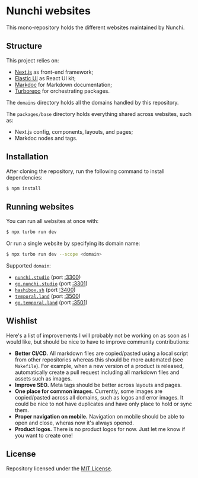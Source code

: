 # Nunchi websites

This mono-repository holds the different websites maintained by Nunchi.

## Structure

This project relies on:
- [Next.js](https://nextjs.org) as front-end framework;
- [Elastic UI](https://eui.elastic.co) as React UI kit;
- [Markdoc](https://markdoc.io) for Markdown documentation;
- [Turborepo](https://turborepo.org) for orchestrating packages.

The `domains` directory holds all the domains handled by this repository.

The `packages/base` directory holds everything shared across websites, such as:
- Next.js config, components, layouts, and pages;
- Markdoc nodes and tags.

## Installation

After cloning the repository, run the following command to install dependencies:
```bash
$ npm install
```

## Running websites

You can run all websites at once with:
```bash
$ npx turbo run dev
```

Or run a single website by specifying its domain name:
```bash
$ npx turbo run dev --scope <domain>
```

Supported `domain`:
- [`nunchi.studio`](https://nunchi.studio) (port [:3300](http://localhost:3300))
- [`go.nunchi.studio`](https://go.nunchi.studio) (port [:3301](http://localhost:3301))
- [`hashibox.sh`](https://hashibox.sh) (port [:3400](http://localhost:3400))
- [`temporal.land`](https://temporal.land) (port [:3500](http://localhost:3500))
- [`go.temporal.land`](https://go.temporal.land) (port [:3501](http://localhost:3501))

## Wishlist

Here's a list of improvements I will probably not be working on as soon as I
would like, but should be nice to have to improve community contributions:

- **Better CI/CD.** All markdown files are copied/pasted using a local script
  from other repositories whereas this should be more automated (see `Makefile`).
  For example, when a new version of a product is released, automatically create
  a pull request including all markdown files and assets such as images.
- **Improve SEO.** Meta tags should be better across layouts and pages.
- **One place for common images.** Currently, some images are copied/pasted
  across all domains, such as logos and error images. It could be nice to not
  have duplicates and have only place to hold or sync them.
- **Proper navigation on mobile.** Navigation on mobile should be able to open
  and close, wheras now it's always opened.
- **Product logos.** There is no product logos for now. Just let me know if you
  want to create one!

## License

Repository licensed under the [MIT License](./LICENSE.md).

